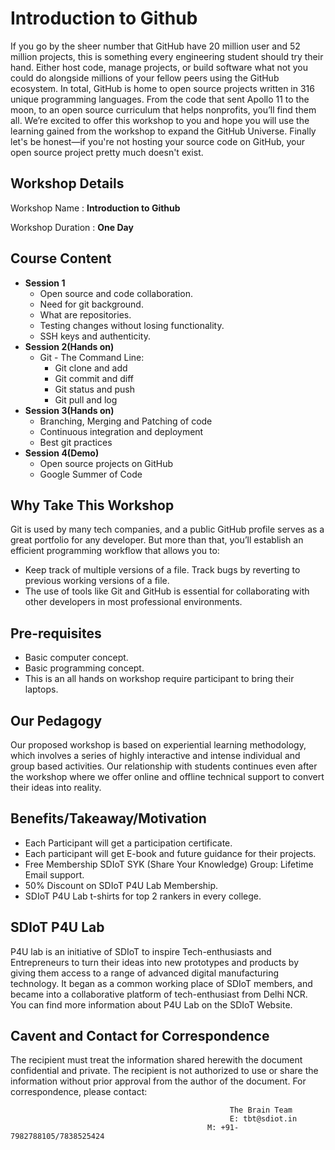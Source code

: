 # Introduction to Github
If you go by the sheer number that GitHub have 20 million user and 52 million projects, this is something every engineering student should try their hand. Either host code, manage projects, or build software what not you could do alongside millions of your fellow peers using the GitHub ecosystem. In total, GitHub is home to open source projects written in 316 unique programming languages. From the code that sent Apollo 11 to the moon, to an open source curriculum that helps nonprofits, you’ll find them all. We’re excited to offer this workshop to you and hope you will use the learning gained from the workshop to expand the GitHub Universe. Finally let's be honest—if you're not hosting your source code on GitHub, your open source project pretty much doesn't exist.
## Workshop Details
Workshop Name : **Introduction to Github**

Workshop Duration : **One Day**
## Course Content
+ **Session 1**
  + Open source and code collaboration.
  + Need for git background.
  + What are repositories.
  + Testing changes without losing functionality.
  + SSH keys and authenticity.
+ **Session 2(Hands on)**
  + Git - The Command Line:
    + Git clone and add
    + Git commit and diff
    + Git status and push
    + Git pull and log
+ **Session 3(Hands on)**
  + Branching, Merging and Patching of code
  + Continuous integration and deployment
  + Best git practices
+ **Session 4(Demo)**
  + Open source projects on GitHub
  + Google Summer of Code
## Why Take This Workshop
Git is used by many tech companies, and a public GitHub profile serves as a great portfolio for any developer. But more than that, you’ll establish an efficient programming workflow that allows you to:
+ Keep track of multiple versions of a file. Track bugs by reverting to previous working versions of a file.
+ The use of tools like Git and GitHub is essential for collaborating with other developers in most professional environments.
## Pre-requisites
+ Basic computer concept.
+ Basic programming concept.
+ This is an all hands on workshop require participant to bring their laptops.
## Our Pedagogy
Our proposed workshop is based on experiential learning methodology, which involves a series of highly interactive and intense individual and group based activities. Our relationship with students continues even after the workshop where we offer online and offline technical support to convert their ideas into reality.
## Benefits/Takeaway/Motivation
+ Each Participant will get a participation certificate.
+ Each participant will get E-book and future guidance for their projects.
+ Free Membership SDIoT SYK (Share Your Knowledge) Group: Lifetime Email support.
+ 50% Discount on SDIoT P4U Lab Membership.
+ SDIoT P4U Lab t-shirts for top 2 rankers in every college.
## SDIoT P4U Lab
P4U lab is an initiative of SDIoT to inspire Tech-enthusiasts and Entrepreneurs to turn their ideas into new prototypes and products by giving them access to a range of advanced digital manufacturing technology. It began as a common working place of SDIoT members, and became into a collaborative platform of tech-enthusiast from Delhi NCR. You can find more information about P4U Lab on the SDIoT Website.
## Cavent and Contact for Correspondence
The recipient must treat the information shared herewith the document confidential and private. The recipient is not authorized to use or share the information without prior approval from the author of the document. For correspondence, please contact:
                                                     
                                                     The Brain Team
                                                     E: tbt@sdiot.in
                                                M: +91-7982788105/7838525424
